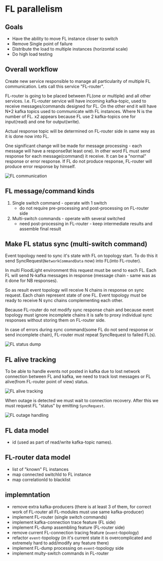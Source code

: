 # FL parallelism

## Goals
- Have the ability to move FL instance closer to switch
- Remove Single point of failure
- Distribute the load to multiple instances (horizontal scale)
- Do high load testing

## Overall workflow
Create new service responsible to manage all particularity of multiple FL
communication. Lets call this service "FL-router".

FL-router is going to be placed between FL(one or multiple) and all other
services. I.e. FL-router service will have incoming kafka-topic, used to 
receive messages/commands designed for FL. On the other end it will have
N*2 kafka topics used to communicate with FL instances. Where N is the
number of FL. x2 appears because FL use 2 kafka-topics one for input(read)
and one for output(write).

Actual response topic will be determined on FL-router side in same way as
it is done now into FL.

One significant change will be made for message processing - each message
will have a response9at least one). In other word FL must send response
for each message(command) it receive. It can be a "normal" response or
error response. If FL do not produce response, FL-router will produce
error response by himself.

![FL communication](./fl-communication.png)

## FL message/command kinds
1. Single switch command - operate with 1 switch
   * do not require pre-processing and post-processing on FL-router side
1. Multi-switch commands - operate with several switched
   * need post-processing in FL-router - keep intermediate results and
     assemble final result

## Make FL status sync (multi-switch command)
Event topology need to sync it's state with FL on topology start. To do
this it send SyncRequest(`NetworkCommandData` now) into FL(into FL-router).

In multi FloodLight environment this request must be send to each FL. Each
FL will send N-kafka messages in response (message chain - same was as it
done for NB responses).

So as result event topology will receive N chains in response on sync
request. Each chain represent state of one FL. Event topology must be ready
to receive N sync chains complementing each other.

Because FL-router do not modify sync response chain and because event topology
must ignore incomplete chains it is safe to proxy individual sync responses
without storing them on FL-router side.

In case of errors during sync command(some FL do not send response or send 
incomplete chain), FL-router must repeat SyncRequest to failed FL(s). 

![FL status dump](./fl-sync.png)

## FL alive tracking
To be able to handle events not posted in kafka due to lost network connection
between FL and kafka, we need to track lost messages or FL alive(from
FL-router point of view) status.

![FL alive tracking](./fl-alive-tracking.png)

When outage is detected we must wait to connection recovery. After this we must
request FL "status" by emitting `SyncRequest`.

![FL outage handling](./fl-outage-handling.png)

## FL data model
* id (used as part of read/write kafka-topic names).

## FL-router data model
* list of "known" FL instances
* map connected switchId to FL instance
* map correlationId to blacklist

## implemntation
* remove extra kafka-producers (there is at least 3 of them, for correct work
  of FL-router all FL-modules must use same kafka-producer)
* implement FL-router (single switch commands)
* implement kafka-connection trace feature (FL side)
* implement FL-dump assembling feature (FL-router side)
* remove current FL-connection tracing feature (`event`-topology)
* refactor `event`-topology (in it's current state it is overcomplicated and
  extremely hard to add/modify any feature there)
* implement FL-dump processing on `event`-topology side
* implement multy-switch commands in FL-router
